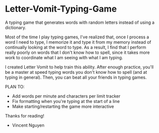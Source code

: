# Letter-Vomit-Typing-Game
A typing game that generates words with random letters instead of using a dictionary.

Most of the time I play typing games, I've realized that, once 
I process a word I need to type, I memorize it and type it from my memory instead of
continually looking at the word to type. As a result, I find that I perform really 
poorly on words that I don't know how to spell, since it takes more work to
coordinate what I am seeing with what I am typing.

I created Letter Vomit to help train this ability. After enough practice, you'll
be a master at speed typing words you don't know how to spell (and at typing in general). 
Then, you can beat all your friends in typing games.


PLAN TO:
- Add words per minute and characters per limit tracker
- Fix formatting when you're typing at the start of a line
- Make starting/restarting the game more interactive

Thanks for reading!

- Vincent Nguyen

